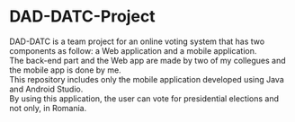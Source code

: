 # DAD-DATC-Project
DAD-DATC is a team project for an online voting system that has two components as follow: a Web application and a mobile application. <br>
The back-end part and the Web app are made by two of my collegues and the mobile app is done by me.<br>
This repository includes only the mobile application developed using Java and Android Studio. <br>
By using this application, the user can vote for presidential elections and not only, in Romania. 
